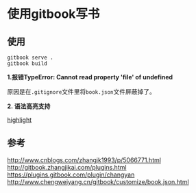 # 使用gitbook写书

## 使用

```bsh
gitbook serve .
gitbook build
```

**1.报错TypeError: Cannot read property 'file' of undefined**

原因是在`.gitignore`文件里将`book.json`文件屏蔽掉了。

**2. 语法高亮支持**

[highlight](https://highlightjs.org/static/demo/)

## 参考
http://www.cnblogs.com/zhangjk1993/p/5066771.html
http://gitbook.zhangjikai.com/plugins.html
https://plugins.gitbook.com/plugin/changyan
http://www.chengweiyang.cn/gitbook/customize/book.json.html
